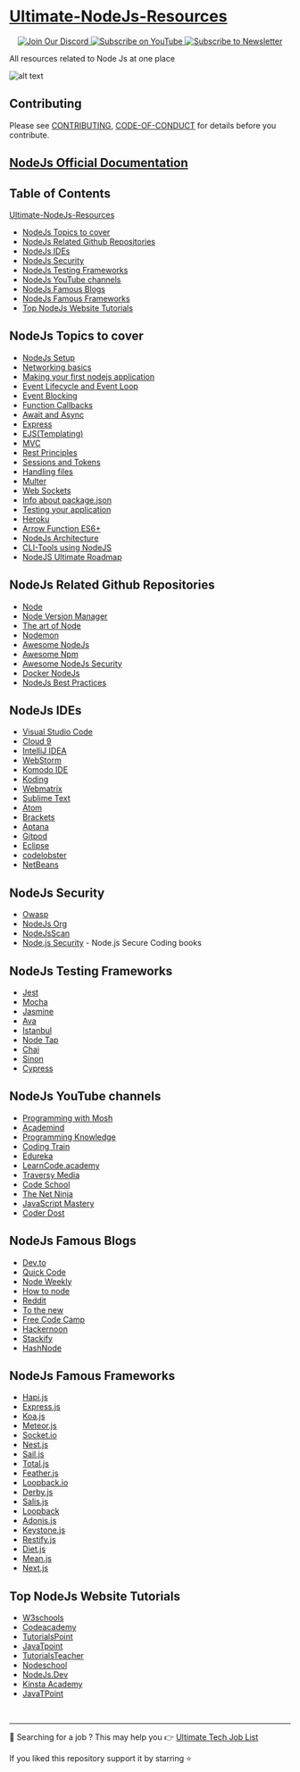 # [Ultimate-NodeJs-Resources](https://github.com/DhanushNehru/Ultimate-NodeJs-Resources)

<div align="center">

<a href="https://discord.com/invite/Yn9g6KuWyA">
<img src="https://img.shields.io/badge/Discord-Join%20Server-blue?logo=discord&style=for-the-badge" alt="Join Our Discord" />
</a>
<a href="https://www.youtube.com/@dhanushnehru?sub_confirmation=1">
<img src="https://img.shields.io/badge/YouTube-Subscribe-red?logo=youtube&style=for-the-badge" alt="Subscribe on YouTube" />
</a>
<a href="https://dhanushn.substack.com/">
<img src="https://img.shields.io/badge/Newsletter-Subscribe-orange?style=for-the-badge" alt="Subscribe to Newsletter" />
</a>

</div>

All resources related to Node Js at one place

![alt text](./cover.png)

## Contributing
Please see [CONTRIBUTING](https://github.com/DhanushNehru/Ultimate-NodeJs-Resources/blob/main/CONTRIBUTING.md), [CODE-OF-CONDUCT](https://github.com/DhanushNehru/Ultimate-NodeJs-Resources/blob/main/CODE-OF-CONDUCT.md) for details before you contribute.

## [NodeJs Official Documentation](https://nodejs.org/en/docs/)

## Table of Contents
[Ultimate-NodeJs-Resources](#Ultimate-NodeJs-Resources)
- [NodeJs Topics to cover](#nodejs-topics-to-cover)
- [NodeJs Related Github Repositories](#NodeJs-Related-Github-Repositories)
- [NodeJs IDEs](#NodeJs-IDEs)
- [NodeJs Security](#NodeJs-Security)
- [NodeJs Testing Frameworks](#NodeJs-Testing-Frameworks)
- [NodeJs YouTube channels](#NodeJs-YouTube-channels)
- [NodeJs Famous Blogs](#NodeJs-Famous-Blogs)
- [NodeJs Famous Frameworks](#NodeJs-Famous-Frameworks)
- [Top NodeJs Website Tutorials](#Top-NodeJs-Website-Tutorials)

## NodeJs Topics to cover
- [NodeJs Setup](https://www.tutorialspoint.com/nodejs/nodejs_environment_setup.htm)
- [Networking basics](https://www.youtube.com/watch?v=YSyFSnisip0)
- [Making your first nodejs application](https://www.tutorialspoint.com/nodejs/nodejs_first_application.htm)
- [Event Lifecycle and Event Loop](https://www.youtube.com/watch?v=qZ_rLRsJ1tU)
- [Event Blocking](https://nodejs.org/en/docs/guides/dont-block-the-event-loop/)
- [Function Callbacks](https://www.youtube.com/watch?v=ui4-OADfgIk)
- [Await and Async](https://www.youtube.com/watch?v=V_Kr9OSfDeU)
- [Express](https://www.youtube.com/watch?v=L72fhGm1tfE)
- [EJS(Templating)](http://ejs.co/#docs)
- [MVC](https://developer.mozilla.org/en-US/docs/Glossary/MVC)
- [Rest Principles](https://www.youtube.com/watch?v=7YcW25PHnAA)
- [Sessions and Tokens](https://www.geeksforgeeks.org/session-cookies-in-node-js/)
- [Handling files](https://www.youtube.com/watch?v=ZySsdm576wE)
- [Multer](https://www.youtube.com/watch?v=EVOFt8Its6I)
- [Web Sockets](https://www.youtube.com/watch?v=jD7FnbI76Hg)
- [Info about package.json](https://www.youtube.com/watch?v=-SaZiADGLHs)
- [Testing your application](https://www.youtube.com/watch?v=Bs68k6xfR3E)
- [Heroku](https://devcenter.heroku.com/categories/reference)
- [Arrow Function ES6+](https://www.programiz.com/javascript/arrow-function)
- [NodeJs Architecture](https://www.scaler.com/topics/nodejs/node-js-architecture/)
- [CLI-Tools using NodeJS](https://dev.to/rushankhan1/build-a-cli-with-node-js-4jbi)
- [NodeJS Ultimate Roadmap](https://roadmap.sh/nodejs)

## NodeJs Related Github Repositories
- [Node](https://github.com/nodejs/node)
- [Node Version Manager](https://github.com/nvm-sh/nvm)
- [The art of Node](https://github.com/maxogden/art-of-node)
- [Nodemon](https://github.com/remy/nodemon)
- [Awesome NodeJs](https://github.com/sindresorhus/awesome-nodejs)
- [Awesome Npm](https://github.com/sindresorhus/awesome-npm)
- [Awesome NodeJs Security](https://github.com/lirantal/awesome-nodejs-security)
- [Docker NodeJs](https://github.com/nodejs/docker-node)
- [NodeJs Best Practices](https://github.com/goldbergyoni/nodebestpractices)

## NodeJs IDEs
- [Visual Studio Code](https://code.visualstudio.com/download)
- [Cloud 9](https://aws.amazon.com/cloud9/)
- [IntelliJ IDEA](https://www.jetbrains.com/idea/)
- [WebStorm](https://www.jetbrains.com/webstorm/)
- [Komodo IDE](https://www.activestate.com/products/komodo-ide/)
- [Koding](https://www.koding.com/)
- [Webmatrix](https://www.microsoft.com/Web/webmatrix/node.aspx)
- [Sublime Text](http://www.sublimetext.com/)
- [Atom](https://atom.io/)
- [Brackets](http://brackets.io/index.html)
- [Aptana](http://www.aptana.com/)
- [Gitpod](https://www.gitpod.io/)
- [Eclipse](https://eclipseide.org/)
- [codelobster](https://www.codelobster.com/)
- [NetBeans](https://netbeans.apache.org/)

## NodeJs Security
- [Owasp](https://cheatsheetseries.owasp.org/cheatsheets/Nodejs_Security_Cheat_Sheet.html)
- [NodeJs Org](https://nodejs.org/en/security/)
- [NodeJsScan](https://github.com/ajinabraham/nodejsscan)
- [Node.js Security](https://www.nodejs-security.com/) - Node.js Secure Coding books

## NodeJs Testing Frameworks
- [Jest](https://jestjs.io)
- [Mocha](https://mochajs.org)
- [Jasmine](https://jasmine.github.io/setup/nodejs.html)
- [Ava](https://github.com/avajs/ava)
- [Istanbul](https://istanbul.js.org)
- [Node Tap](https://node-tap.org)
- [Chai](https://www.chaijs.com/)
- [Sinon](https://sinonjs.org/)
- [Cypress](https://www.cypress.io/)

## NodeJs YouTube channels
- [Programming with Mosh](https://www.youtube.com/watch?v=uVwtVBpw7RQ)
- [Academind](https://www.youtube.com/watch?v=65a5QQ3ZR2g)
- [Programming Knowledge](https://www.youtube.com/watch?v=spPtAEmwys4)
- [Coding Train](https://www.youtube.com/watch?v=RF5_MPSNAtU)
- [Edureka](https://www.youtube.com/watch?v=uk2gSHbnhAI)
- [LearnCode.academy](https://www.youtube.com/watch?v=pU9Q6oiQNd0)
- [Traversy Media](https://www.youtube.com/watch?v=U8XF6AFGqlc)
- [Code School](https://www.youtube.com/watch?v=GJmFG4ffJZU)
- [The Net Ninja](https://www.youtube.com/watch?v=1US-P13yKVs)
- [JavaScript Mastery](https://www.youtube.com/watch?v=l8WPWK9mS5M)
- [Coder Dost](https://www.youtube.com/watch?v=ChVE-JbtYbM)

## NodeJs Famous Blogs
- [Dev.to](http://dev.to/t/node)
- [Quick Code](https://medium.com/quick-code)
- [Node Weekly](http://nodeweekly.com/issues)
- [How to node](http://howtonode.org)
- [Reddit](https://www.reddit.com/r/node/)
- [To the new](https://www.tothenew.com/blog/)
- [Free Code Camp](http://medium.freecodecamp.org)
- [Hackernoon](http://hackernoon.com)
- [Stackify](https://stackify.com/blog/)
- [HashNode](https://hashnode.com/n/javascript)
  
## NodeJs Famous Frameworks
- [Hapi.js](https://hapi.dev)
- [Express.js](https://expressjs.com)
- [Koa.js](https://koajs.com)
- [Meteor.js](https://guide.meteor.com)
- [Socket.io](https://socket.io/get-started/chat)
- [Nest.js](https://nestjs.com)
- [Sail.js](https://sailsjs.com/get-started)
- [Total.js](https://www.totaljs.com)
- [Feather.js](https://feathersjs.com)
- [Loopback.io](https://loopback.io)
- [Derby.js](https://www.derbyjs.com)
- [Salis.js](https://sailsjs.com)
- [Loopback](https://loopback.io)
- [Adonis.js](https://adonisjs.com)
- [Keystone.js](https://www.keystonejs.com)
- [Restify.js](http://restify.com)
- [Diet.js](http://dietjs.com)
- [Mean.js](http://meanjs.org)
- [Next.js](https://nextjs.org/docs)

## Top NodeJs Website Tutorials
- [W3schools](https://www.w3schools.com/nodejs/)
- [Codeacademy](https://www.codecademy.com/learn/learn-node-js)
- [TutorialsPoint](https://www.tutorialspoint.com/nodejs/index.htm)
- [JavaTpoint](https://www.javatpoint.com/nodejs-tutorial)
- [TutorialsTeacher](https://www.tutorialsteacher.com/nodejs/nodejs-tutorials)
- [Nodeschool](https://nodeschool.io)
- [NodeJs.Dev](https://nodejs.dev/learn)
- [Kinsta Academy](https://kinsta.com/academy/course/node-js-full-stack-developer/)
- [JavaTPoint](https://www.javatpoint.com/nodejs-tutorial)

</br>

---
🧩 Searching for a job ? This may help you 👉 [Ultimate Tech Job List](https://github.com/DhanushNehru/Ultimate-Tech-Jobs)


If you liked this repository support it by starring ⭐ 
